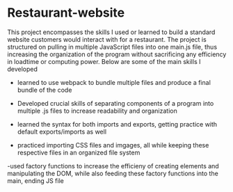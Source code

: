 # Restaurant-website

This project encompasses the skills I used or learned to build a
standard website customers would interact with for a restaurant.
The project is structured on pulling in multiple JavaScript files
into one main.js file, thus increasing the organization of the program without sacrificing any efficiency in loadtime or computing power. Below are some of the main skills I developed

- learned to use webpack to bundle multiple files and produce a final bundle of the code

- Developed crucial skills of separating components of a program into multiple .js files to increase readability and organization

- learned the syntax for both imports and exports, getting practice with default exports/imports as well

- practiced importing CSS files and imgages, all while keeping these respective files in an organized file system

-used factory functions to increase the efficieny of creating elements and manipulating the DOM, while also feeding these factory functions into the main, ending JS file